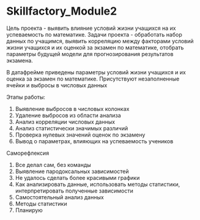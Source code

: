 # Skillfactory_Module2
Цель проекта - выявить влияние условий жизни учащихся на их успеваемость по математике. Задачи проекта - обработать набор данных по учащимся, выявить корреляцию между факторами условий жизни учащихся и их оценкой за экзамен по математике, отобрать параметры будущей модели для прогнозирования результатов экзамена.

В датафрейме приведены параметры условий жизни учащихся и их оценка за экзамен по математике. Присутствуют незаполненные ячейки и выбросы в числовых данных

Этапы работы:
1. Выявление выбросов в числовых колонках
2. Удаление выбросов из области анализа
3. Анализ корреляции числовых данных
4. Анализ статистически значимых различий
5. Проверка нулевых значений оценок по экзамену
6. Вывод о параметрах, влияющих на успеваемость учеников

Саморефлексия
1. Все делал сам, без команды
2. Выявление пародоксальных зависимостей
3. Не удалось сделать более красивыми графики
4. Как анализировать данные, использовать методы статистики, интерпретировать полученные зависимости
5. Самостоятельный анализ данных
6. Методы статистики
7. Планирую
